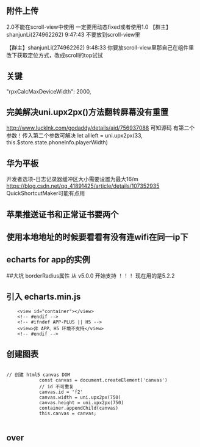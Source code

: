 
## 附件上传
[](https://ext.dcloud.net.cn/plugin?id=5459#detail)
2.0不能在scroll-view中使用 一定要用动态fixed或者使用1.0
【群主】shanjunLi(274962262)  9:47:43
不要放到scroll-view里

【群主】shanjunLi(274962262)  9:48:33
你要放scroll-view里那自己在组件里改下获取定位方式，改成scroll的top试试


## 关键
"rpxCalcMaxDeviceWidth": 2000,
[](https://blog.csdn.net/weixin_44461275/article/details/121852424?spm=1001.2101.3001.6650.2&utm_medium=distribute.pc_relevant.none-task-blog-2%7Edefault%7ECTRLIST%7ERate-2-121852424-blog-123432133.pc_relevant_paycolumn_v3&depth_1-utm_source=distribute.pc_relevant.none-task-blog-2%7Edefault%7ECTRLIST%7ERate-2-121852424-blog-123432133.pc_relevant_paycolumn_v3&utm_relevant_index=5)
## 完美解决uni.upx2px()方法翻转屏幕没有重置
http://www.lucklnk.com/godaddy/details/aid/756937088
可知源码
有第二个参数！传入第二个参数可解决
let allleft = uni.upx2px(33, this.$store.state.phoneInfo.playerWidth)

## 华为平板 
开发者选项-日志记录器缓冲区大小需要设置为最大16/m
https://blog.csdn.net/qq_41891425/article/details/107352935
QuickShortcutMaker可能有点用
## 苹果推送证书和正常证书要两个

## 使用本地地址的时候要看看有没有连wifi在同一ip下

## echarts for app的实例
##大坑 borderRadius属性 从 v5.0.0 开始支持 ！！！
现在用的是5.2.2
## 引入 echarts.min.js
<!-- #ifdef APP-PLUS || H5  -->
		<view id="container"></view>
		<!-- #endif -->
		<!-- #ifndef APP-PLUS || H5 -->
		<view>非 APP、H5 环境不支持</view>
		<!-- #endif -->
## 创建图表
<code>
// 创建 html5 canvas DOM
			const canvas = document.createElement('canvas')
			// id 不可重复
			canvas.id = 'f2'
			canvas.width = uni.upx2px(750)
			canvas.height = uni.upx2px(750)
			container.appendChild(canvas)
			this.canvas = canvas;
			<!-- #endif -->
</code>

## over